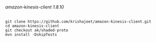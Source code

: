###### amazon-kinesis-client 1.8.10 
	git clone https://github.com/krishajeet/amazon-kinesis-client.git
	cd amazon-kinesis-client
	git checkout ak/shaded-proto
	mvn install -DskipTests